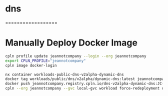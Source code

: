 # dns

==================

# Manually Deploy Docker Image

```bash
cpln profile update jeannotcompany --login --org jeannotcompany
export CPLN_PROFILE="jeannotcompany"
cpln image docker-login
```

```bash
nx container workloads-public-dns-v2alpha-dynamic-dns
docker tag workloads/public/dns/v2alpha/dynamic-dns:latest jeannotcompany.registry.cpln.io/dns-v2alpha-dynamic-dns:JC-123
docker push jeannotcompany.registry.cpln.io/dns-v2alpha-dynamic-dns:JC-123
cpln --org jeannotcompany --gvc local-gvc workload force-redeployment dns-v2alpha-dynamic-dns
```
